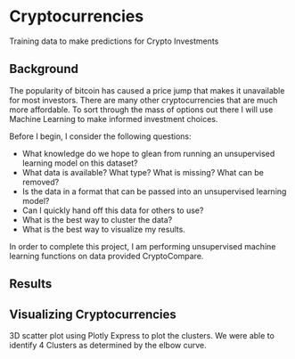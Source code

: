 # Cryptocurrencies
Training data to make predictions for Crypto Investments

## Background
The popularity of bitcoin has caused a price jump that makes it unavailable for most investors. There are many other cryptocurrencies that are much more affordable. To sort through the mass of options out there I will use Machine Learning to make informed investment choices. 

Before I begin,  I consider the following questions:
* What knowledge do we hope to glean from running an unsupervised learning model on this dataset?
* What data is available? What type? What is missing? What can be removed?
* Is the data in a format that can be passed into an unsupervised learning model?
* Can I quickly hand off this data for others to use?
* What is the best way to cluster the data?
* What is the best way to visualize my results. 

In order to complete this project, I am performing unsupervised machine learning functions on data provided CryptoCompare. 


## Results


## Visualizing Cryptocurrencies
3D scatter plot using Plotly Express to plot the clusters. We were able to identify 4 Clusters as determined by the elbow curve. 


